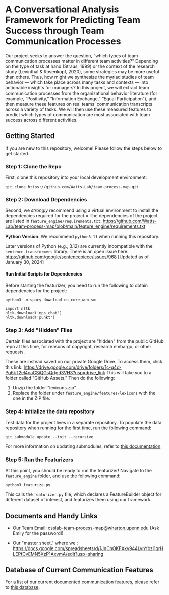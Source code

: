 # A Conversational Analysis Framework for Predicting Team Success through Team Communication Processes
Our project seeks to answer the question, “which types of team communication processes matter in different team activities?” Depending on the type of task at hand (Straus, 1999) or the context of the research study (Levinthal & Rosenkopf, 2020), some strategies may be more useful than others. Thus, how might we synthesize the myriad studies of team behavior — which take place across many tasks and contexts — into actionable insights for managers? In this project, we will extract team communication processes from the organizational behavior literature (for example, “Positivity,” “Information Exchange,” “Equal Participation”), and then measure these features on real teams’ communication transcripts across a variety of tasks. We will then use these measured features to predict which types of communication are most associated with team success across different activities.

## Getting Started

If you are new to this repository, welcome! Please follow the steps below to get started.

### Step 1: Clone the Repo
First, clone this repository into your local development environment: 
```
git clone https://github.com/Watts-Lab/team-process-map.git
```

### Step 2: Download Dependencies
Second, we *strongly* recommend using a virtual environment to install the dependencies required for the project.=
The dependencies of the project are listed in `feature_engine/requirements.txt`: https://github.com/Watts-Lab/team-process-map/blob/main/feature_engine/requirements.txt

**Python Version**: We recommend `python3.11` when running this repository.

Later versions of Python (e.g., 3.12) are currently incompatible with the `sentence-transformers` library. There is an open issue here: https://github.com/google/sentencepiece/issues/968 [Updated as of January 30, 2024]

#### Run Initial Scripts for Dependencies
Before starting the featurizer, you need to run the following to obtain dependencies for the project:

```
python3 -m spacy download en_core_web_sm
```
```
import nltk
nltk.download('nps_chat')
nltk.download('punkt')
```

### Step 3: Add "Hidden" Files
Certain files associated with the project are "hidden" from the public GitHub repo at this time, for
reasons of copyright, research embargo, or other requests. 

These are instead saved on our private Google Drive. To access them, click this link: https://drive.google.com/drive/folders/1c-g4d-Pq6kT2el4oaCSiQGsQrtgd3VH3?usp=drive_link
This will take you to a folder called "GitHub Assets." Then do the following:

1. Unzip the folder "lexicons.zip"
2. Replace the folder under `feature_engine/features/lexicons` with the one in the ZIP file.

### Step 4: Initialize the data repository
Test data for the project lives in a separate repository. To populate the data repository when running for the first time, run the following command:

```
git submodule update --init --recursive
```
For more information on updating submodules, refer to [this documentation](https://stackoverflow.com/questions/1030169/pull-latest-changes-for-all-git-submodules).

### Step 5: Run the Featurizers
At this point, you should be ready to run the featurizer! Navigate to the `feature_engine` folder, and use the following command:

```
python3 featurize.py
```
This calls the `featurizer.py` file, which declares a FeatureBuilder object for different dataset of interest, and featurizes them using our framework.

## Documents and Handy Links
- Our Team Email: csslab-team-process-map@wharton.upenn.edu (Ask Emily for the password!)

- Our "master sheet," where we :
https://docs.google.com/spreadsheets/d/1JnChOKFXkv944LvnYbzI1qrHLEPfCvEMN5XzP1AxvmA/edit?usp=sharing

## Database of Current Communication Features
For a list of our current documented communication features, please refer to [this database](https://glitter-runner-dfb.notion.site/e0fd0ceb6c6c47d9b8e3bec95d8af78f?v=3050cfbe883e4d9ea1954bc67bf12a46&pvs=4).
